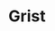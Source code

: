 ---
facebook: https://facebook.com/getgrist
git: https://github.com/gristlabs/grist-core
linkedin: https://linkedin.com/company/grist-labs
logohandle: getgrist
sort: grist
title: Grist
twitter: https://x.com/getgrist
website: https://www.getgrist.com/
youtube: https://youtube.com/channel/UCx0ioQrrC-bIrkmZ7ZULr0g
---